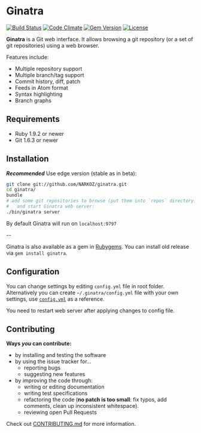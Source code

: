 # Ginatra

[![Build Status](https://img.shields.io/travis/NARKOZ/ginatra/master.svg?style=flat)](https://travis-ci.org/NARKOZ/ginatra)
[![Code Climate](https://img.shields.io/codeclimate/github/NARKOZ/ginatra.svg?style=flat)](https://codeclimate.com/github/NARKOZ/ginatra)
[![Gem Version](https://img.shields.io/gem/v/ginatra.svg?style=flat)](https://rubygems.org/gems/ginatra)
[![License](https://img.shields.io/badge/license-MIT-green.svg?style=flat)](https://github.com/NARKOZ/ginatra/blob/master/LICENSE.txt)

**Ginatra** is a Git web interface. It allows browsing a git repository (or a set of
git repositories) using a web browser.

Features include:

+ Multiple repository support
+ Multiple branch/tag support
+ Commit history, diff, patch
+ Feeds in Atom format
+ Syntax highlighting
+ Branch graphs

## Requirements

+ Ruby 1.9.2 or newer
+ Git 1.6.3 or newer

## Installation

***Recommended*** Use edge version (stable as in beta):

```sh
git clone git://github.com/NARKOZ/ginatra.git
cd ginatra/
bundle
# add some git repositories to browse (put them into `repos` directory)
#   and start Ginatra web server:
./bin/ginatra server
```

By default Ginatra will run on `localhost:9797`

--

Ginatra is also available as a gem in [Rubygems](https://rubygems.org/gems/ginatra).
You can install old release via `gem install ginatra`.

## Configuration

You can change settings by editing `config.yml` file in root folder.
Alternatively you can create `~/.ginatra/config.yml` file with your own
settings, use
[`config.yml`](https://github.com/NARKOZ/ginatra/blob/master/config.yml) as a reference.

You need to restart web server after applying changes to config file.

## Contributing

**Ways _you_ can contribute:**

* by installing and testing the software
* by using the issue tracker for...
  * reporting bugs
  * suggesting new features
* by improving the code through:
  * writing or editing documentation
  * writing test specifications
  * refactoring the code (**no patch is too small**: fix typos, add comments,
  clean up inconsistent whitespace).
  * reviewing open Pull Requests

Check out [CONTRIBUTING.md](https://github.com/NARKOZ/ginatra/blob/master/CONTRIBUTING.md)
for more information.
